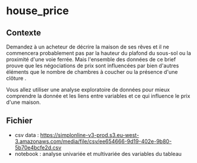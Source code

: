 # house_price

## Contexte
Demandez à un acheteur de décrire la maison de ses rêves et il ne commencera probablement pas par la hauteur du plafond du sous-sol ou la proximité d'une voie ferrée. Mais l'ensemble des données de ce brief prouve que les négociations de prix sont influencées par bien d'autres éléments que le nombre de chambres à coucher ou la présence d'une clôture .

Vous allez utiliser une analyse exploratoire de données pour mieux comprendre la donnée et les liens entre variables et ce qui influence le prix d'une maison.

## Fichier
- csv data : https://simplonline-v3-prod.s3.eu-west-3.amazonaws.com/media/file/csv/ee654666-9d19-402e-9b80-5b70e4bcfe2d.csv
- notebook : analyse univariée et multivariée des variables du tableau
